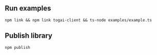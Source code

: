## Run examples

```
npm link && npm link togai-client && ts-node examples/example.ts
```

## Publish library

```
npm publish
```